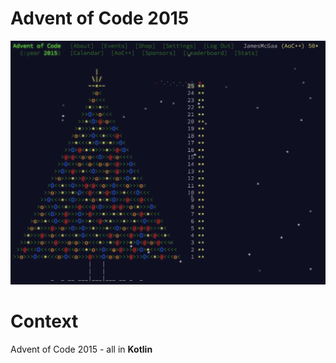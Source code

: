 # Advent of Code 2015

![AOC Image](2015stars.png)

# Context
Advent of Code 2015 - all in **Kotlin**
